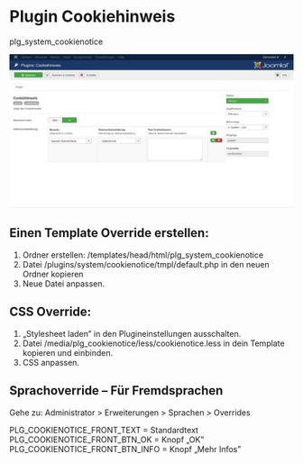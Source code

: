 # Plugin Cookiehinweis
plg_system_cookienotice

![Screenshot](/docs/images/screenshot.png?raw=true "Screenshot")

## Einen Template Override erstellen:

1. Ordner erstellen: /templates/head/html/plg_system_cookienotice
2. Datei /plugins/system/cookienotice/tmpl/default.php in den neuen Ordner kopieren
3. Neue Datei anpassen.

## CSS Override:

1. „Stylesheet laden” in den Plugineinstellungen ausschalten.
2. Datei /media/plg_cookienotice/less/cookienotice.less in dein Template kopieren und einbinden.
3. CSS anpassen.

## Sprachoverride – Für Fremdsprachen

Gehe zu: Administrator > Erweiterungen > Sprachen > Overrides

PLG_COOKIENOTICE_FRONT_TEXT = Standardtext
PLG_COOKIENOTICE_FRONT_BTN_OK = Knopf „OK”
PLG_COOKIENOTICE_FRONT_BTN_INFO = Knopf „Mehr Infos”
